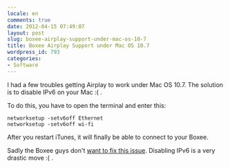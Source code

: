 ```yaml
---
locale: en
comments: true
date: 2012-04-15 07:49:07
layout: post
slug: boxee-airplay-support-under-mac-os-10-7
title: Boxee Airplay Support under Mac OS 10.7
wordpress_id: 793
categories:
- Software
---
```


I had a few troubles getting Airplay to work under Mac OS 10.7. The solution is
to disable IPv6 on your Mac :( .

To do this, you have to open the terminal and enter this:

```
networksetup -setv6off Ethernet 
networksetup -setv6off wi-fi
```

After you restart iTunes, it will finally be able to connect to your Boxee.

Sadly the Boxee guys don't [want to fix this issue](http://jira.boxee.tv/browse/BOXEE-12755).
Disabling IPv6 is a very drastic move  :( .
